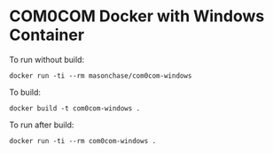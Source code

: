 # COM0COM Docker with Windows Container

To run without build:
```
docker run -ti --rm masonchase/com0com-windows
```

To build:
```
docker build -t com0com-windows .
```

To run after build:
```
docker run -ti --rm com0com-windows .
```
